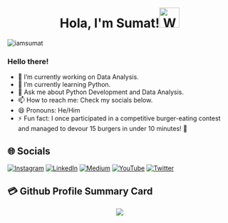 <h1 align="center"> Hola, I'm Sumat!<img src="https://raw.githubusercontent.com/nixin72/nixin72/master/wave.gif" 
         alt="Waving hand animated gif"
         height="45"
         width="45" /></h1>

<p align="left"> <img src="https://komarev.com/ghpvc/?username=iamsumat&label=Views&color=blue&style=plastic&style=for-the-badge" alt="iamsumat" /> </p>

### Hello there!

- 🔭 I’m currently working on Data Analysis.
- 🌱 I’m currently learning Python.
- 💬 Ask me about Python Development and Data Analysis.
- 📫 How to reach me: Check my socials below.
- 😄 Pronouns: He/Him
- ⚡ Fun fact: I once participated in a competitive burger-eating contest and managed to devour 15 burgers in under 10 minutes! 🍔


## 🌐 Socials
[![Instagram](https://img.shields.io/badge/Instagram-E4405F?style=for-the-badge&logo=instagram&logoColor=white)](https://www.instagram.com/iamsumat/) [![LinkedIn](https://img.shields.io/badge/LinkedIn-0077B5?style=for-the-badge&logo=linkedin&logoColor=white)](https://www.linkedin.com/in/sumat2222/) [![Medium](https://img.shields.io/badge/Medium-12100E?style=for-the-badge&logo=medium&logoColor=white)](https://medium.com/@iamsumat) [![YouTube](https://img.shields.io/badge/YouTube-FF0000?style=for-the-badge&logo=youtube&logoColor=white)](https://www.youtube.com/channel/UCDkn3IK4121lQD3mJGeqfVg) [![Twitter](https://img.shields.io/twitter/follow/iamsumat?logo=Twitter&style=for-the-badge)](https://twitter.com/iamsumat)


## 💳 Github Profile Summary Card
<p align="center">
  <img src="https://github-profile-summary-cards.vercel.app/api/cards/profile-details?username=iamsumat&theme=vue"/>
</p>
